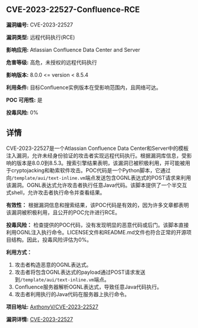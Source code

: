 ## CVE-2023-22527-Confluence-RCE

**漏洞编号:** CVE-2023-22527

**漏洞类型:** 远程代码执行(RCE)

**影响应用:** Atlassian Confluence Data Center and Server

**危害等级:** 高危，未授权的远程代码执行

**影响版本:** 8.0.0 <= version < 8.5.4

**利用条件:** 目标Confluence实例版本在受影响范围内，且网络可达。

**POC 可用性:** 是

**投毒风险:** 0%

## 详情

CVE-2023-22527是一个Atlassian Confluence Data Center和Server中的模板注入漏洞，允许未经身份验证的攻击者实现远程代码执行。根据漏洞库信息，受影响的版本是8.0.0到8.5.3。搜索引擎结果表明，该漏洞已被积极利用，并可能被用于cryptojacking和勒索软件攻击。POC代码是一个Python脚本，它通过向`/template/aui/text-inline.vm`端点发送包含OGNL表达式的POST请求来利用该漏洞。OGNL表达式允许攻击者执行任意Java代码。该脚本提供了一个半交互式shell，允许攻击者执行命令并查看结果。

**有效性：** 根据漏洞信息和搜索结果，该POC代码是有效的，因为许多文章都表明该漏洞被积极利用，且公开的POC允许进行RCE。

**投毒风险：** 检查提供的POC代码，没有发现明显的恶意代码或后门。该脚本直接利用OGNL注入执行命令。LICENSE文件和README.md文件也符合正常的开源项目结构。因此，投毒风险评估为0%。

**利用方式：**
1.  攻击者构造恶意的OGNL表达式。
2.  攻击者将包含OGNL表达式的payload通过POST请求发送到`/template/aui/text-inline.vm`端点。
3.  Confluence服务器解析OGNL表达式，导致任意Java代码执行。
4.  攻击者利用执行的Java代码在服务器上执行命令。

**项目地址:** [AxthonyV/CVE-2023-22527](https://github.com/AxthonyV/CVE-2023-22527)

**漏洞详情:** [CVE-2023-22527](https://nvd.nist.gov/vuln/detail/CVE-2023-22527)